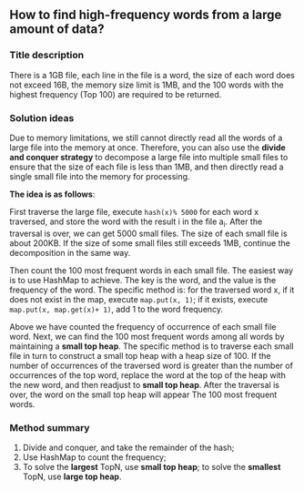 ## How to find high-frequency words from a large amount of data?

### Title description

There is a 1GB file, each line in the file is a word, the size of each word does not exceed 16B, the memory size limit is 1MB, and the 100 words with the highest frequency (Top 100) are required to be returned.

### Solution ideas

Due to memory limitations, we still cannot directly read all the words of a large file into the memory at once. Therefore, you can also use the **divide and conquer strategy** to decompose a large file into multiple small files to ensure that the size of each file is less than 1MB, and then directly read a single small file into the memory for processing.

**The idea is as follows**:

First traverse the large file, execute `hash(x)% 5000` for each word x traversed, and store the word with the result i in the file a<sub>i</sub>. After the traversal is over, we can get 5000 small files. The size of each small file is about 200KB. If the size of some small files still exceeds 1MB, continue the decomposition in the same way.

Then count the 100 most frequent words in each small file. The easiest way is to use HashMap to achieve. The key is the word, and the value is the frequency of the word. The specific method is: for the traversed word x, if it does not exist in the map, execute `map.put(x, 1)`; if it exists, execute `map.put(x, map.get(x)+ 1)`, add 1 to the word frequency.

Above we have counted the frequency of occurrence of each small file word. Next, we can find the 100 most frequent words among all words by maintaining a **small top heap**. The specific method is to traverse each small file in turn to construct a small top heap with a heap size of 100. If the number of occurrences of the traversed word is greater than the number of occurrences of the top word, replace the word at the top of the heap with the new word, and then readjust to **small top heap**. After the traversal is over, the word on the small top heap will appear The 100 most frequent words.

### Method summary

1. Divide and conquer, and take the remainder of the hash;
2. Use HashMap to count the frequency;
3. To solve the **largest** TopN, use **small top heap**; to solve the **smallest** TopN, use **large top heap**.